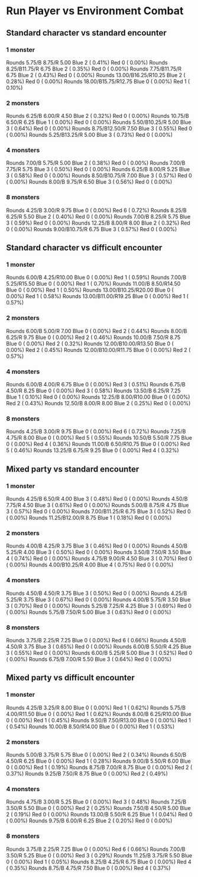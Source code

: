 # Run Player vs Environment Combat

## Standard character vs standard encounter

### 1 monster
Rounds  5.75/B 8.75/R 5.00 Blue 2 ( 0.41%) Red 0 ( 0.00%)
Rounds  8.25/B11.75/R 6.75 Blue 2 ( 0.35%) Red 0 ( 0.00%)
Rounds  7.75/B11.75/R 6.75 Blue 2 ( 0.43%) Red 0 ( 0.00%)
Rounds 13.00/B16.25/R10.25 Blue 2 ( 0.28%) Red 0 ( 0.00%)
Rounds 18.00/B15.75/R12.75 Blue 0 ( 0.00%) Red 1 ( 0.10%)

### 2 monsters
Rounds  6.25/B 6.00/R 4.50 Blue 2 ( 0.32%) Red 0 ( 0.00%)
Rounds 10.75/B 6.50/R 6.25 Blue 1 ( 0.00%) Red 0 ( 0.00%)
Rounds  5.50/B10.25/R 5.00 Blue 3 ( 0.64%) Red 0 ( 0.00%)
Rounds  8.75/B12.50/R 7.50 Blue 3 ( 0.55%) Red 0 ( 0.00%)
Rounds  5.25/B13.25/R 5.00 Blue 3 ( 0.73%) Red 0 ( 0.00%)

### 4 monsters
Rounds  7.00/B 5.75/R 5.00 Blue 2 ( 0.38%) Red 0 ( 0.00%)
Rounds  7.00/B 7.75/R 5.75 Blue 3 ( 0.50%) Red 0 ( 0.00%)
Rounds  6.25/B 8.00/R 5.25 Blue 3 ( 0.58%) Red 0 ( 0.00%)
Rounds  8.50/B10.75/R 7.00 Blue 3 ( 0.57%) Red 0 ( 0.00%)
Rounds  8.00/B 9.75/R 6.50 Blue 3 ( 0.56%) Red 0 ( 0.00%)

### 8 monsters
Rounds  4.25/B 3.00/R 9.75 Blue 0 ( 0.00%) Red 6 ( 0.72%)
Rounds  8.25/B 6.25/R 5.50 Blue 2 ( 0.40%) Red 0 ( 0.00%)
Rounds  7.00/B 8.25/R 5.75 Blue 3 ( 0.59%) Red 0 ( 0.00%)
Rounds 12.25/B 8.00/R 8.00 Blue 2 ( 0.32%) Red 0 ( 0.00%)
Rounds  9.00/B10.75/R 6.75 Blue 3 ( 0.57%) Red 0 ( 0.00%)
            

## Standard character vs difficult encounter

### 1 monster
Rounds  6.00/B 4.25/R10.00 Blue 0 ( 0.00%) Red 1 ( 0.59%)
Rounds  7.00/B 5.25/R15.50 Blue 0 ( 0.00%) Red 1 ( 0.70%)
Rounds 11.00/B 8.50/R14.50 Blue 0 ( 0.00%) Red 1 ( 0.50%)
Rounds 13.00/B10.25/R20.00 Blue 0 ( 0.00%) Red 1 ( 0.58%)
Rounds 13.00/B11.00/R19.25 Blue 0 ( 0.00%) Red 1 ( 0.57%)

### 2 monsters
Rounds  6.00/B 5.00/R 7.00 Blue 0 ( 0.00%) Red 2 ( 0.44%)
Rounds  8.00/B 6.25/R 9.75 Blue 0 ( 0.00%) Red 2 ( 0.46%)
Rounds 10.00/B 7.50/R 8.75 Blue 0 ( 0.00%) Red 2 ( 0.32%)
Rounds 12.00/B10.00/R13.50 Blue 0 ( 0.00%) Red 2 ( 0.45%)
Rounds 12.00/B10.00/R11.75 Blue 0 ( 0.00%) Red 2 ( 0.57%)

### 4 monsters
Rounds  6.00/B 4.00/R 6.75 Blue 0 ( 0.00%) Red 3 ( 0.51%)
Rounds  6.75/B 4.50/R 8.25 Blue 0 ( 0.00%) Red 3 ( 0.58%)
Rounds 13.50/B 6.25/R 7.25 Blue 1 ( 0.10%) Red 0 ( 0.00%)
Rounds 12.25/B 8.00/R10.00 Blue 0 ( 0.00%) Red 2 ( 0.43%)
Rounds 12.50/B 8.00/R 8.00 Blue 2 ( 0.25%) Red 0 ( 0.00%)

### 8 monsters
Rounds  4.25/B 3.00/R 9.75 Blue 0 ( 0.00%) Red 6 ( 0.72%)
Rounds  7.25/B 4.75/R 8.00 Blue 0 ( 0.00%) Red 5 ( 0.55%)
Rounds 10.50/B 5.50/R 7.75 Blue 0 ( 0.00%) Red 4 ( 0.36%)
Rounds 11.00/B 6.50/R10.75 Blue 0 ( 0.00%) Red 5 ( 0.46%)
Rounds 13.25/B 6.75/R 9.25 Blue 0 ( 0.00%) Red 4 ( 0.32%)
            

## Mixed party vs standard encounter

### 1 monster
Rounds  4.25/B 6.50/R 4.00 Blue 3 ( 0.48%) Red 0 ( 0.00%)
Rounds  4.50/B 7.75/R 4.50 Blue 3 ( 0.61%) Red 0 ( 0.00%)
Rounds  5.00/B 8.75/R 4.75 Blue 3 ( 0.57%) Red 0 ( 0.00%)
Rounds  7.00/B11.25/R 6.75 Blue 3 ( 0.52%) Red 0 ( 0.00%)
Rounds 11.25/B12.00/R 8.75 Blue 1 ( 0.18%) Red 0 ( 0.00%)

### 2 monsters
Rounds  4.00/B 4.25/R 3.75 Blue 3 ( 0.46%) Red 0 ( 0.00%)
Rounds  4.50/B 5.25/R 4.00 Blue 3 ( 0.50%) Red 0 ( 0.00%)
Rounds  3.50/B 7.50/R 3.50 Blue 4 ( 0.74%) Red 0 ( 0.00%)
Rounds  4.75/B 9.00/R 4.50 Blue 3 ( 0.70%) Red 0 ( 0.00%)
Rounds  4.00/B10.25/R 4.00 Blue 4 ( 0.75%) Red 0 ( 0.00%)

### 4 monsters
Rounds  4.50/B 4.50/R 3.75 Blue 3 ( 0.50%) Red 0 ( 0.00%)
Rounds  4.25/B 5.25/R 3.75 Blue 3 ( 0.67%) Red 0 ( 0.00%)
Rounds  4.00/B 5.75/R 3.50 Blue 3 ( 0.70%) Red 0 ( 0.00%)
Rounds  5.25/B 7.25/R 4.25 Blue 3 ( 0.69%) Red 0 ( 0.00%)
Rounds  5.75/B 7.50/R 5.00 Blue 3 ( 0.63%) Red 0 ( 0.00%)

### 8 monsters
Rounds  3.75/B 2.25/R 7.25 Blue 0 ( 0.00%) Red 6 ( 0.66%)
Rounds  4.50/B 4.50/R 3.75 Blue 3 ( 0.65%) Red 0 ( 0.00%)
Rounds  6.00/B 5.50/R 4.25 Blue 3 ( 0.55%) Red 0 ( 0.00%)
Rounds  6.00/B 5.25/R 5.00 Blue 3 ( 0.52%) Red 0 ( 0.00%)
Rounds  6.75/B 7.00/R 5.50 Blue 3 ( 0.64%) Red 0 ( 0.00%)
            

## Mixed party vs difficult encounter

### 1 monster
Rounds  4.25/B 3.25/R 8.00 Blue 0 ( 0.00%) Red 1 ( 0.62%)
Rounds  5.75/B 4.00/R11.50 Blue 0 ( 0.00%) Red 1 ( 0.62%)
Rounds  8.00/B 6.25/R10.00 Blue 0 ( 0.00%) Red 1 ( 0.45%)
Rounds  9.50/B 7.50/R13.00 Blue 0 ( 0.00%) Red 1 ( 0.54%)
Rounds 10.00/B 8.50/R14.00 Blue 0 ( 0.00%) Red 1 ( 0.53%)

### 2 monsters
Rounds  5.00/B 3.75/R 5.75 Blue 0 ( 0.00%) Red 2 ( 0.34%)
Rounds  6.50/B 4.50/R 6.25 Blue 0 ( 0.00%) Red 1 ( 0.28%)
Rounds  9.00/B 5.50/R 6.00 Blue 0 ( 0.00%) Red 1 ( 0.19%)
Rounds  8.75/B 7.00/R 8.75 Blue 0 ( 0.00%) Red 2 ( 0.37%)
Rounds  9.25/B 7.50/R 8.75 Blue 0 ( 0.00%) Red 2 ( 0.49%)

### 4 monsters
Rounds  4.75/B 3.00/R 5.25 Blue 0 ( 0.00%) Red 3 ( 0.48%)
Rounds  7.25/B 3.50/R 5.50 Blue 0 ( 0.00%) Red 2 ( 0.25%)
Rounds  7.50/B 4.50/R 5.00 Blue 2 ( 0.19%) Red 0 ( 0.00%)
Rounds 13.00/B 5.50/R 6.25 Blue 1 ( 0.04%) Red 0 ( 0.00%)
Rounds  9.75/B 6.00/R 6.25 Blue 2 ( 0.20%) Red 0 ( 0.00%)

### 8 monsters
Rounds  3.75/B 2.25/R 7.25 Blue 0 ( 0.00%) Red 6 ( 0.66%)
Rounds  7.00/B 3.50/R 5.25 Blue 0 ( 0.00%) Red 3 ( 0.29%)
Rounds 11.25/B 3.75/R 5.50 Blue 0 ( 0.00%) Red 1 ( 0.05%)
Rounds  8.25/B 4.25/R 6.75 Blue 0 ( 0.00%) Red 4 ( 0.35%)
Rounds  8.75/B 4.75/R 7.50 Blue 0 ( 0.00%) Red 4 ( 0.37%)
